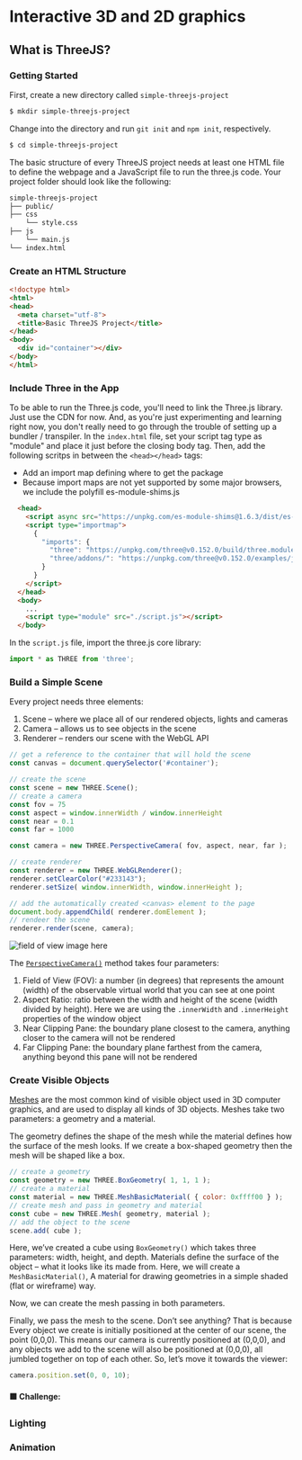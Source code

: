# Interactive 3D and 2D graphics

## What is ThreeJS?


### Getting Started
First, create a new directory called `simple-threejs-project`
```bash
$ mkdir simple-threejs-project
```

Change into the directory and run `git init` and `npm init`, respectively.
```bash
$ cd simple-threejs-project
```
The basic structure of every ThreeJS project needs at least one HTML file to define the webpage and a JavaScript file to run the three.js code. Your project folder should look like the following:
```md
simple-threejs-project
├── public/
├── css
    └── style.css
├── js
    └── main.js
└── index.html
```
### Create an HTML Structure

```html
<!doctype html>
<html>
<head>
  <meta charset="utf-8">
  <title>Basic ThreeJS Project</title>
</head>
<body>
  <div id="container"></div>
</body>
</html>
```
### Include Three in the App 

To be able to run the Three.js code, you'll need to link the Three.js library. Just use the CDN for now. And, as you're just experimenting and learning right now, you don't really need to go through the trouble of setting up a bundler / transpiler. In the `index.html` file, set your script tag type as "module" and place it just before the closing body tag. Then, add the following scritps in between the `<head></head>` tags:
* Add an import map defining where to get the package
* Because import maps are not yet supported by some major browsers, we include the polyfill es-module-shims.js

```html
  <head>
    <script async src="https://unpkg.com/es-module-shims@1.6.3/dist/es-module-shims.js"></script>
    <script type="importmap">
      {
        "imports": {
          "three": "https://unpkg.com/three@v0.152.0/build/three.module.js",
          "three/addons/": "https://unpkg.com/three@v0.152.0/examples/jsm/"
        }
      }
    </script>
  </head>
  <body>
    ...
    <script type="module" src="./script.js"></script>
  </body>
```
In the `script.js` file, import the three.js core library:
```js
import * as THREE from 'three';
```

### Build a Simple Scene

Every project needs three elements:
1. Scene – where we place all of our rendered objects, lights and cameras
2. Camera – allows us to see objects in the scene
3. Renderer – renders our scene with the WebGL API

```js
// get a reference to the container that will hold the scene
const canvas = document.querySelector('#container');

// create the scene
const scene = new THREE.Scene();
// create a camera
const fov = 75
const aspect = window.innerWidth / window.innerHeight
const near = 0.1
const far = 1000

const camera = new THREE.PerspectiveCamera( fov, aspect, near, far );

// create renderer
const renderer = new THREE.WebGLRenderer();
renderer.setClearColor("#233143");
renderer.setSize( window.innerWidth, window.innerHeight );

// add the automatically created <canvas> element to the page
document.body.appendChild( renderer.domElement );
// rendeer the scene
renderer.render(scene, camera);
```
![field of view image here]()

The [`PerspectiveCamera()`](https://threejs.org/docs/#api/en/cameras/PerspectiveCamera) method takes four parameters:
1. Field of View (FOV): a number (in degrees) that represents the amount (width) of the observable virtual world that you can see at one point 
2. Aspect Ratio: ratio between the width and height of the scene (width divided by height). Here we are using the `.innerWidth` and `.innerHeight` properties of the window object
3. Near Clipping Pane: the boundary plane closest to the camera, anything closer to the camera will not be rendered
4. Far Clipping Pane: the boundary plane farthest from the camera, anything beyond this pane will not be rendered

### Create Visible Objects

[Meshes]() are the most common kind of visible object used in 3D computer graphics, and are used to display all kinds of 3D objects. Meshes take two parameters: a geometry and a material.

The geometry defines the shape of the mesh while the material defines how the surface of the mesh looks. If we create a box-shaped geometry then the mesh will be shaped like a box.

```js
// create a geometry
const geometry = new THREE.BoxGeometry( 1, 1, 1 );
// create a material
const material = new THREE.MeshBasicMaterial( { color: 0xffff00 } );
// create mesh and pass in geometry and material
const cube = new THREE.Mesh( geometry, material );
// add the object to the scene
scene.add( cube );
```
Here, we’ve created a cube using `BoxGeometry()` which takes three parameters: width, height, and depth. Materials define the surface of the object – what it looks like its made from. Here, we will create a `MeshBasicMaterial()`, A material for drawing geometries in a simple shaded (flat or wireframe) way.

Now, we can create the mesh passing in both parameters.

Finally, we pass the mesh to the scene. Don’t see anything? That is because Every object we create is initially positioned at the center of our scene, the point (0,0,0). This means our camera is currently positioned at (0,0,0), and any objects we add to the scene will also be positioned at (0,0,0), all jumbled together on top of each other. So, let’s move it towards the viewer:

```js
camera.position.set(0, 0, 10);
```
#### 🟩 Challenge: 

### Lighting

### Animation
